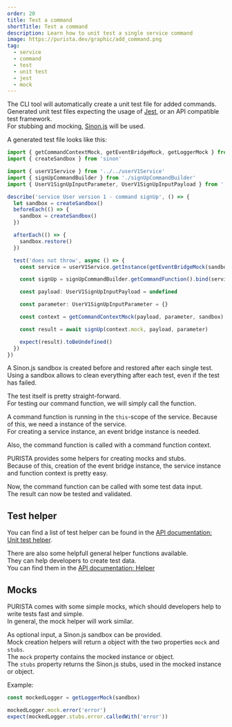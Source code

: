 ```yaml
---
order: 20
title: Test a command
shortTitle: Test a command
description: Learn how to unit test a single service command
image: https://purista.dev/graphic/add_command.png
tag:
  - service
  - command
  - test
  - unit test
  - jest
  - mock
---
```


The CLI tool will automatically create a unit test file for added commands.  
Generated unit test files expecting the usage of [Jest](https://jestjs.io), or an API compatible test framework.  
For stubbing and mocking, [Sinon.js](https://sinonjs.org) will be used.

A generated test file looks like this:

```typescript
import { getCommandContextMock, getEventBridgeMock, getLoggerMock } from '@purista/core'
import { createSandbox } from 'sinon'

import { userV1Service } from '../../userV1Service'
import { signUpCommandBuilder } from './signUpCommandBuilder'
import { UserV1SignUpInputParameter, UserV1SignUpInputPayload } from './types'

describe('service User version 1 - command signUp', () => {
  let sandbox = createSandbox()
  beforeEach(() => {
    sandbox = createSandbox()
  })

  afterEach(() => {
    sandbox.restore()
  })

  test('does not throw', async () => {
    const service = userV1Service.getInstance(getEventBridgeMock(sandbox).mock, { logger: getLoggerMock(sandbox).mock })

    const signUp = signUpCommandBuilder.getCommandFunction().bind(service)

    const payload: UserV1SignUpInputPayload = undefined

    const parameter: UserV1SignUpInputParameter = {}

    const context = getCommandContextMock(payload, parameter, sandbox)

    const result = await signUp(context.mock, payload, parameter)

    expect(result).toBeUndefined()
  })
})
```

A Sinon.js sandbox is created before and restored after each single test.  
Using a sandbox allows to clean everything after each test, even if the test has failed.

The test itself is pretty straight-forward.  
For testing our command function, we will simply call the function.  

A command function is running in the `this`-scope of the service. Because of this, we need a instance of the service.  
For creating a service instance, an event bridge instance is needed.  

Also, the command function is called with a command function context.

PURISTA provides some helpers for creating mocks and stubs.  
Because of this, creation of the event bridge instance, the service instance and function context is pretty easy.

Now, the command function can be called with some test data input.  
The result can now be tested and validated.

## Test helper

You can find a list of test helper can be found in the [API documentation: Unit test helper](../../../api/modules/purista_core.html#unit-test-helper).

There are also some helpfull general helper functions available.  
They can help developers to create test data.  
You can find them in the [API documentation: Helper](../../../api/modules/purista_core.html#helper)

## Mocks

PURISTA comes with some simple mocks, which should developers help to write tests fast and simple.  
In general, the mock helper will work similar.

As optional input, a Sinon.js sandbox can be provided.  
Mock creation helpers will return a object with the two properties `mock` and `stubs`.  
The `mock` property contains the mocked instance or object.  
The `stubs` property returns the Sinon.js stubs, used in the mocked instance or object.

Example:

```typescript
const mockedLogger = getLoggerMock(sandbox)

mockedLogger.mock.error('error')
expect(mockedLogger.stubs.error.calledWith('error'))
```
